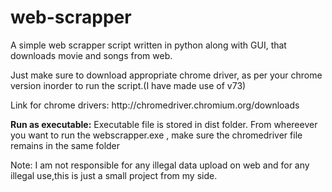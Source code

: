 # web-scrapper

A simple web scrapper script written in python along with GUI, that downloads movie and songs from web.

Just make sure to download appropriate chrome driver, as per your chrome version inorder to run the script.(I have made use of v73)
<p>Link for chrome drivers: http://chromedriver.chromium.org/downloads</p>

<b>Run as executable:</b>
   Executable file is stored in dist folder. From whereever you want to run the webscrapper.exe , make sure the chromedriver        file remains in the same folder 

Note: I am not responsible for any illegal data upload on web and for any illegal use,this is just a small project from my side.
